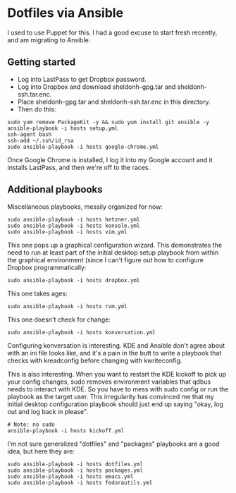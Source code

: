 # Dotfiles via Ansible

I used to use Puppet for this. I had a good excuse to start fresh recently, and am migrating to Ansible.

## Getting started

* Log into LastPass to get Dropbox password.
* Log into Dropbox and download sheldonh-gpg.tar and sheldonh-ssh.tar.enc.
* Place sheldonh-gpg.tar and sheldonh-ssh.tar.enc in this directory.
* Then do this:

```
sudo yum remove PackageKit -y && sudo yum install git ansible -y
ansible-playbook -i hosts setup.yml
ssh-agent bash
ssh-add ~/.ssh/id_rsa
sudo ansible-playbook -i hosts google-chrome.yml
```

Once Google Chrome is installed, I log it into my Google account
and it installs LastPass, and then we're off to the races.

## Additional playbooks

Miscellaneous playbooks, messily organized for now:

```
sudo ansible-playbook -i hosts hetzner.yml
sudo ansible-playbook -i hosts konsole.yml
sudo ansible-playbook -i hosts vim.yml
```

This one pops up a graphical configuration wizard. This demonstrates the need to run at least part of the
initial desktop setup playbook from within the graphical environment (since I can't figure out how to
configure Dropbox programmatically:

```
sudo ansible-playbook -i hosts dropbox.yml
```

This one takes ages:

```
sudo ansible-playbook -i hosts rvm.yml
```

This one doesn't check for change:

```
sudo ansible-playbook -i hosts konversation.yml
```

Configuring konversation is interesting. KDE and Ansible don't agree about with an ini file looks like,
and it's a pain in the butt to write a playbook that checks with kreadconfig before changing with kwriteconfig.

This is also interesting. When you want to restart the KDE kickoff to pick up your config changes, sudo
removes environment variables that qdbus needs to interact with KDE. So you have to mess with sudo config
or run the playbook as the target user. This irregularity has convinced me that my initial desktop
configuration playbook should just end up saying "okay, log out and log back in please".

```
# Note: no sudo
ansible-playbook -i hosts kickoff.yml
```

I'm not sure generalized "dotfiles" and "packages" playbooks are a good idea, but here they are:

```
sudo ansible-playbook -i hosts dotfiles.yml
sudo ansible-playbook -i hosts packages.yml
sudo ansible-playbook -i hosts emacs.yml
sudo ansible-playbook -i hosts fedorautils.yml
```
